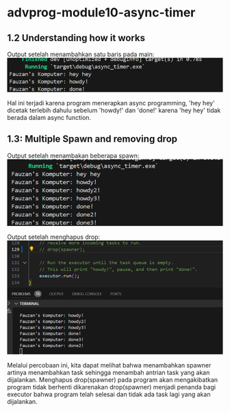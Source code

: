 # advprog-module10-async-timer

## 1.2 Understanding how it works

Output setelah menambahkan satu baris pada main:
![alt text](img/1.png)

Hal ini terjadi karena program menerapkan async programming, 'hey hey' dicetak terlebih dahulu sebelum 'howdy!' dan 'done!' karena 'hey hey' tidak berada dalam async function.

## 1.3: Multiple Spawn and removing drop

Output setelah menambakan beberapa spawn:
![alt text](img/3.png)

Output setelah menghapus drop:
![alt text](img/2.png)

Melalui percobaan ini, kita dapat melihat bahwa menambahkan spawner artinya menambahkan task sehingga menambah antrian task yang akan dijalankan. Menghapus drop(spawner) pada program akan mengakibatkan program tidak berhenti dikarenakan drop(spawner) menjadi penanda bagi executor bahwa program telah selesai dan tidak ada task lagi yang akan dijalankan.